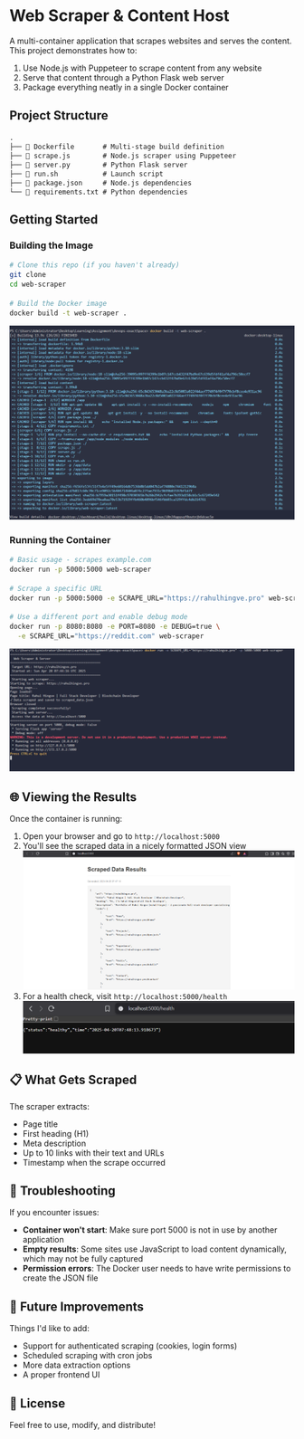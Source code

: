 #  Web Scraper & Content Host

A multi-container application that scrapes websites and serves the content. This project demonstrates how to:

1. Use Node.js with Puppeteer to scrape content from any website
2. Serve that content through a Python Flask web server
3. Package everything neatly in a single Docker container

##  Project Structure

```
.
├── 📄 Dockerfile       # Multi-stage build definition
├── 📄 scrape.js        # Node.js scraper using Puppeteer
├── 📄 server.py        # Python Flask server
├── 📄 run.sh           # Launch script
├── 📄 package.json     # Node.js dependencies
└── 📄 requirements.txt # Python dependencies
```



##  Getting Started

### Building the Image

```bash
# Clone this repo (if you haven't already)
git clone 
cd web-scraper

# Build the Docker image
docker build -t web-scraper .
```

![docker build ](/images/dokcer%20build.png)

### Running the Container

```bash
# Basic usage - scrapes example.com
docker run -p 5000:5000 web-scraper

# Scrape a specific URL
docker run -p 5000:5000 -e SCRAPE_URL="https://rahulhingve.pro" web-scraper

# Use a different port and enable debug mode
docker run -p 8080:8080 -e PORT=8080 -e DEBUG=true \
  -e SCRAPE_URL="https://reddit.com" web-scraper
```
![running](/images/running-image.png)


## 🌐 Viewing the Results

Once the container is running:

1. Open your browser and go to `http://localhost:5000`
2. You'll see the scraped data in a nicely formatted JSON view
    ![main-page](/images/main-page.png)
3. For a health check, visit `http://localhost:5000/health`
    ![health](/images/health.png)

## 📋 What Gets Scraped

The scraper extracts:
- Page title
- First heading (H1)
- Meta description
- Up to 10 links with their text and URLs
- Timestamp when the scrape occurred

## 🐞 Troubleshooting

If you encounter issues:

- **Container won't start**: Make sure port 5000 is not in use by another application
- **Empty results**: Some sites use JavaScript to load content dynamically, which may not be fully captured
- **Permission errors**: The Docker user needs to have write permissions to create the JSON file

## 🚧 Future Improvements

Things I'd like to add:
- Support for authenticated scraping (cookies, login forms)
- Scheduled scraping with cron jobs
- More data extraction options
- A proper frontend UI

## 📄 License

Feel free to use, modify, and distribute! 